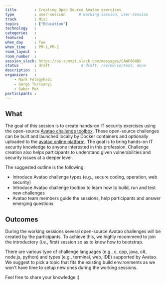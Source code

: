 ```yaml
---
title        : Creating Open Source Avatao exercises
type         : user-session      # working-session, user-session
track        : Misc
topics       : ["Education"]
technology   :
categories   :
featured     :
when_day     : Tue
when_time    : PM-1,PM-2
room_layout  :
room_number  :
session_slack: https://os-summit.slack.com/messages/CAWF864DV
status       : draft              # draft, review-content, done
description  :
organizers   :
    - Mark Felegyhazi
    - Gergo Turcsanyi
    - Gabor Pek
participants :
---
```


## What

The goal of this session is to create hands-on IT security exercises using the open-source [Avatao challenge toolbox](https://github.com/avatao-content/challenge-toolbox). These open-source challenges can be built and launched locally by Docker containers and optionally uploaded to the [avatao online platform](https://platform.avatao.com). The goal is to bring hands-on IT security knowledge to anyone interested in this profession. Challenge creation also helps participants to understand given vulnerabilities and security issues at a deeper level.

The suggested outline is the following:

* Introduce Avatao challenge types (e.g., secure coding, operation, web security)
* Introduce Avatao challenge toolbox to learn how to build, run and test new challenges
* Avatao team members guide the sessions, help participants and answer emerging questions

## Outcomes

During the working sessions several open-source Avatao challenges will be created by the participants. To achieve this, we highly recommend to join the introductory (i.e., first) session so as to know how to bootstrap.

There are various type of challenge languages (e.g., c, cpp, java, c#, node.js, python) and types (e.g., terminal, web, IDE) supported by Avatao. We suggest to pick a topic that fits the existing build environments as we won't have time to setup new ones during the working sessions.

Feel free to share your knowledge :)
